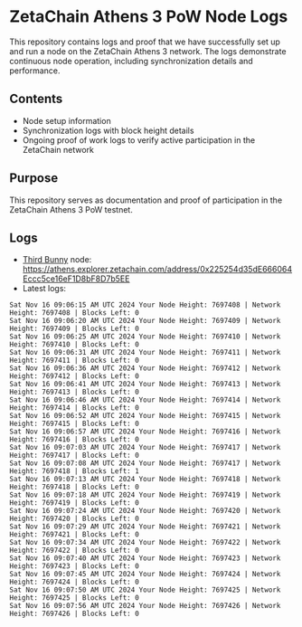 # ZetaChain Athens 3 PoW Node Logs
This repository contains logs and proof that we have successfully set up and run a node on the ZetaChain Athens 3 network. The logs demonstrate continuous node operation, including synchronization details and performance.

## Contents
- Node setup information
- Synchronization logs with block height details
- Ongoing proof of work logs to verify active participation in the ZetaChain network

## Purpose
This repository serves as documentation and proof of participation in the ZetaChain Athens 3 PoW testnet.

## Logs

- [Third Bunny](https://thirdbunny.xyz/) node: https://athens.explorer.zetachain.com/address/0x225254d35dE666064Eccc5ce16eF1D8bF8D7b5EE
- Latest logs:
```
Sat Nov 16 09:06:15 AM UTC 2024 Your Node Height: 7697408 | Network Height: 7697408 | Blocks Left: 0
Sat Nov 16 09:06:20 AM UTC 2024 Your Node Height: 7697409 | Network Height: 7697409 | Blocks Left: 0
Sat Nov 16 09:06:25 AM UTC 2024 Your Node Height: 7697410 | Network Height: 7697410 | Blocks Left: 0
Sat Nov 16 09:06:31 AM UTC 2024 Your Node Height: 7697411 | Network Height: 7697411 | Blocks Left: 0
Sat Nov 16 09:06:36 AM UTC 2024 Your Node Height: 7697412 | Network Height: 7697412 | Blocks Left: 0
Sat Nov 16 09:06:41 AM UTC 2024 Your Node Height: 7697413 | Network Height: 7697413 | Blocks Left: 0
Sat Nov 16 09:06:46 AM UTC 2024 Your Node Height: 7697414 | Network Height: 7697414 | Blocks Left: 0
Sat Nov 16 09:06:52 AM UTC 2024 Your Node Height: 7697415 | Network Height: 7697415 | Blocks Left: 0
Sat Nov 16 09:06:57 AM UTC 2024 Your Node Height: 7697416 | Network Height: 7697416 | Blocks Left: 0
Sat Nov 16 09:07:03 AM UTC 2024 Your Node Height: 7697417 | Network Height: 7697417 | Blocks Left: 0
Sat Nov 16 09:07:08 AM UTC 2024 Your Node Height: 7697417 | Network Height: 7697418 | Blocks Left: 1
Sat Nov 16 09:07:13 AM UTC 2024 Your Node Height: 7697418 | Network Height: 7697418 | Blocks Left: 0
Sat Nov 16 09:07:18 AM UTC 2024 Your Node Height: 7697419 | Network Height: 7697419 | Blocks Left: 0
Sat Nov 16 09:07:24 AM UTC 2024 Your Node Height: 7697420 | Network Height: 7697420 | Blocks Left: 0
Sat Nov 16 09:07:29 AM UTC 2024 Your Node Height: 7697421 | Network Height: 7697421 | Blocks Left: 0
Sat Nov 16 09:07:34 AM UTC 2024 Your Node Height: 7697422 | Network Height: 7697422 | Blocks Left: 0
Sat Nov 16 09:07:40 AM UTC 2024 Your Node Height: 7697423 | Network Height: 7697423 | Blocks Left: 0
Sat Nov 16 09:07:45 AM UTC 2024 Your Node Height: 7697424 | Network Height: 7697424 | Blocks Left: 0
Sat Nov 16 09:07:50 AM UTC 2024 Your Node Height: 7697425 | Network Height: 7697425 | Blocks Left: 0
Sat Nov 16 09:07:56 AM UTC 2024 Your Node Height: 7697426 | Network Height: 7697426 | Blocks Left: 0
```
